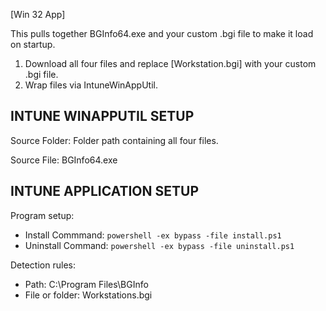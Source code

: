 [Win 32 App]

This pulls together BGInfo64.exe and your custom .bgi file to make it load on startup.  
1. Download all four files and replace [Workstation.bgi] with your custom .bgi file.
2. Wrap files via IntuneWinAppUtil.

**INTUNE WINAPPUTIL SETUP**
---------------------
Source Folder: Folder path containing all four files. 

Source File: BGInfo64.exe

**INTUNE APPLICATION SETUP**
----------------------------
Program setup:
- Install Commmand: ```powershell -ex bypass -file install.ps1```
- Uninstall Command: ```powershell -ex bypass -file uninstall.ps1``` 

Detection rules:
- Path: C:\Program Files\BGInfo
- File or folder: Workstations.bgi